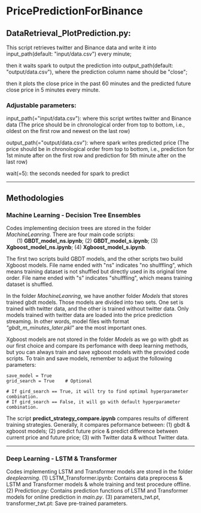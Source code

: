 # PricePredictionForBinance



## DataRetrieval_PlotPrediction.py:

This script retrieves twitter and Binance data and write it into input_path(default: "input/data.csv") every minute; 

then it waits spark to output the prediction into output_path(default: "output/data.csv"), where the prediction column name should be "close";

then it plots the close price in the past 60 minutes and the predicted future close price in 5 minutes every minute.


### Adjustable parameters:

input_path(="input/data.csv"): where this script wrtites twitter and Binance data (The price should be in chronological order from top to bottom, i.e., oldest on the first row and newest on the last row)

output_path(="output/data.csv"): where spark writes predicted price (The price should be in chronological order from top to bottom, i.e., prediction for 1st minute after on the first row and prediction for 5th minute after on the last row)

wait(=5): the seconds needed for spark to predict


----------------------------------

## Methodologies
### Machine Learning - Decision Tree Ensembles
Codes implementing decision trees are stored in the folder _MachineLeanring_. There are four main code scripts:  
&emsp;&emsp;(1) **GBDT_model_ns.ipynb**; (2) **GBDT_model_s.ipynb**; (3) **Xgboost_model_ns.ipynb**; (4) **Xgboost_model_s.ipynb**.  

The first two scripts build GBDT models, and the other scripts two build Xgboost models. File name ended with "ns" indicates "no shulffling", which means training dataset is not shuffled but directly used in its original time order. File name ended with "s" indicates "shulffling", which means training dataset is shuffled.

In the folder _MachineLeanring_, we have another folder _Models_ that stores trained gbdt models. Those models are divided into two sets. One set is trained with twitter data, and the other is trained without twitter data. Only models trained with twitter data are loaded into the price prediction streaming. In other words, model files with format _"gbdt_m_minutes_later.pkl"_ are the most important ones.

Xgboost models are not stored in the folder _Models_ as we go with gbdt as our first choice and compare its perfomance with deep learning methods, but you can always train and save xgboost models with the provided code scripts. To train and save models, remember to adjust the following parameters:  
```
save_model = True
grid_search = True    # Optional

# If gird_search == True, it will try to find optimal hyperparameter combination. 
# If gird_search == False, it will go with default hyperparameter combination.
```

The script **predict_strategy_compare.ipynb** compares results of different training strategies. Generally, it compares peformance between:
(1) gbdt & xgboost models; (2) predict future price & predict difference between current price and future price; (3) with Twitter data & without Twitter data.

----------------------------------

### Deep Learning - LSTM & Transformer
Codes implementing LSTM and Transformer models are stored in the folder _deeplearning_.
(1) LSTM_Transformer.ipynb: Contains data preprocess & LSTM and Transformer models & whole training and test procedure offline.
(2) Prediction.py: Contains prediction functions of LSTM and Transformer models for online prediction in _main.py_.
(3) parameters_twt.pt, transformer_twt.pt: Save pre-trained parameters.
